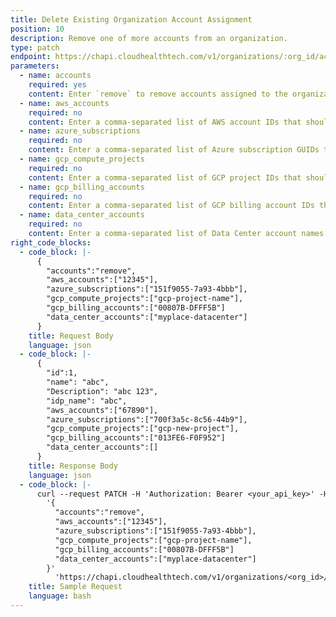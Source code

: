 ```yaml
---
title: Delete Existing Organization Account Assignment
position: 10
description: Remove one of more accounts from an organization.
type: patch
endpoint: https://chapi.cloudhealthtech.com/v1/organizations/:org_id/accounts
parameters:
  - name: accounts
    required: yes
    content: Enter `remove` to remove accounts assigned to the organization.
  - name: aws_accounts
    required: no
    content: Enter a comma-separated list of AWS account IDs that should be removed from the organization. The account IDs can be retrieved using the [Search for Assets](#asset_search-for-assets) endpoint. You can remove up to 500 AWS accounts per endpoint.
  - name: azure_subscriptions
    required: no
    content: Enter a comma-separated list of Azure subscription GUIDs that should be removed from the organization. The subscription GUIDs can be retrieved using the [Search for Assets](#asset_search-for-assets) endpoint. You can remove up to 500 Azure accounts per endpoint.
  - name: gcp_compute_projects
    required: no
    content: Enter a comma-separated list of GCP project IDs that should be removed from the organization. The project IDs can be retrieved using the [Search for Assets](#asset_search-for-assets) endpoint. You can remove up to 500 GCP projects per endpoint.
  - name: gcp_billing_accounts
    required: no
    content: Enter a comma-separated list of GCP billing account IDs that should be removed from the organization. The account IDs can be retrieved using the [Search for Assets](#asset_search-for-assets) endpoint. You can remove up to 500 GCP accounts per endpoint.
  - name: data_center_accounts
    required: no
    content: Enter a comma-separated list of Data Center account names that should be removed from the organization. The account names can be retrieved using the [Search for Assets](#asset_search-for-assets) endpoint. You can remove up to 500 Data Center accounts per endpoint.
right_code_blocks:
  - code_block: |-
      {
        "accounts":"remove",
        "aws_accounts":["12345"],
        "azure_subscriptions":["151f9055-7a93-4bbb"],
        "gcp_compute_projects":["gcp-project-name"],
        "gcp_billing_accounts":["00807B-DFFF5B"]
        "data_center_accounts":["myplace-datacenter"]
      }
    title: Request Body
    language: json
  - code_block: |-
      {
        "id":1,
        "name": "abc",
        "Description": "abc 123",
        "idp_name": "abc",
        "aws_accounts":["67890"],
        "azure_subscriptions":["700f3a5c-8c56-44b9"],
        "gcp_compute_projects":["gcp-new-project"],
        "gcp_billing_accounts":["013FE6-F0F952"]
        "data_center_accounts":[]
      }
    title: Response Body
    language: json
  - code_block: |-
      curl --request PATCH -H 'Authorization: Bearer <your_api_key>' -H 'Content-Type: application/json' -d
        '{
          "accounts":"remove",
          "aws_accounts":["12345"],
          "azure_subscriptions":["151f9055-7a93-4bbb"],
          "gcp_compute_projects":["gcp-project-name"],
          "gcp_billing_accounts":["00807B-DFFF5B"]
          "data_center_accounts":["myplace-datacenter"]
        }'    
          'https://chapi.cloudhealthtech.com/v1/organizations/<org_id>/accounts'
    title: Sample Request
    language: bash
---
```

